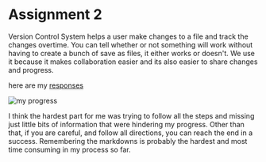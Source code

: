 # Assignment 2
Version Control System helps a user make changes to a file and track the changes overtime. You can tell whether or not something will work without having to create a bunch of save as files, it either works or doesn't. We use it because it makes collaboration easier and its also easier to share changes and progress.

 here are my [responses](responses.txt)

![my progress](assignment_two_screenshot.png)

I think the hardest part for me was trying to follow all the steps and missing just little bits of information that were hindering my progress. Other than that, if you are careful, and follow all directions, you can reach the end in a success. Remembering the markdowns is probably the hardest and most time consuming in my process so far.
